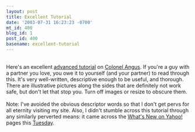 ```yaml
---
layout: post
title: Excellent Tutorial
date: '2003-07-31 16:23:23 -0700'
mt_id: 400
blog_id: 1
post_id: 400
basename: excellent-tutorial
---
```

<br />Here's an excellent <a href="http://www.gethardcoresex.com/sex/cunnilingus/index.html">advanced tutorial</a> on <a href="http://snltranscripts.jt.org/02/02mangus.phtml">Colonel Angus</a>. If you're a guy with a partner you love, you owe it to yourself (and your partner) to read through this. It's very well-written, descriptive enough to be useful, and thorough. There are illustrative pictures along the sides that are definitely not work safe, but don't let that stop you. Turn off images or resize to obscure them.<br /><br />Note: I've avoided the obvious descriptor words so that I don't get pervs for all eternity visiting my site. Also, I didn't stumble across this tutorial through any similarly perverted means: it came across the <a href="http://dir.yahoo.com/new/">What's New on Yahoo!</a> pages this <a href="http://dir.yahoo.com/new_additions/20030729/Society_and_Culture/" title="I don't know how it got categorized in Society &amp; Culture">Tuesday</a>.<br /><br /><br />
